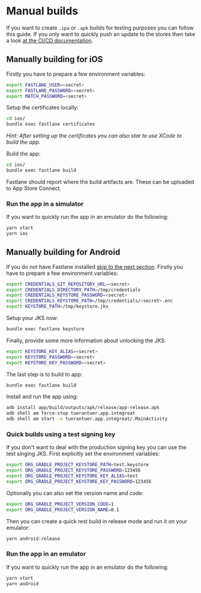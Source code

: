# Manual builds

If you want to create `.ipa` or `.apk` builds for testing purposes you can follow this guide. If you only want to quickly push an update to the stores then take a look [at the CI/CD documentation](08-cicd.md#triggering-a-build-in-ci).

## Manually building for iOS

Firstly you have to prepare a few environment variables:

```bash
export FASTLANE_USER=<secret>
export FASTLANE_PASSWORD=<secret>
export MATCH_PASSWORD=<secret>
```

Setup the certificates locally:

```bash
cd ios/
bundle exec fastlane certificates
```

*Hint: After setting up the certificates you can also star to use XCode to build the app.*

Build the app:

```bash
cd ios/
bundle exec fastlane build
```

Fastlane should report where the build artifacts are. These can be uploaded to App Store Connect.

### Run the app in a simulator

If you want to quickly run the app in an emulator do the following:

```bash
yarn start
yarn ios
```

## Manually building for Android

If you do not have Fastlane installed [skip to the next section](#quick-builds-using-a-test-signing-key).
Firstly you have to prepare a few environment variables:

```bash
export CREDENTIALS_GIT_REPOSITORY_URL=<secret>
export CREDENTIALS_DIRECTORY_PATH=/tmp/credentials
export CREDENTIALS_KEYSTORE_PASSWORD=<secret>
export CREDENTIALS_KEYSTORE_PATH=/tmp/credentials/<secret>.enc
export KEYSTORE_PATH=/tmp/keystore.jks
```

Setup your JKS now:

```bash
bundle exec fastlane keystore
```

Finally, provide some more information about unlocking the JKS:

```bash
export KEYSTORE_KEY_ALIAS=<secret>
export KEYSTORE_PASSWORD=<secret>
export KEYSTORE_KEY_PASSWORD=<secret>
```

The last step is to build to app:

```bash
bundle exec fastlane build
```

Install and run the app using:

```bash
adb install app/build/outputs/apk/release/app-release.apk
adb shell am force-stop tuerantuer.app.integreat
adb shell am start -n tuerantuer.app.integreat/.MainActivity
```

### Quick builds using a test signing key

If you don't want to deal with the production signing key you can use the test singing JKS. First explicitly set the environment variables:

```bash
export ORG_GRADLE_PROJECT_KEYSTORE_PATH=test.keystore
export ORG_GRADLE_PROJECT_KEYSTORE_PASSWORD=123456
export ORG_GRADLE_PROJECT_KEYSTORE_KEY_ALIAS=test
export ORG_GRADLE_PROJECT_KEYSTORE_KEY_PASSWORD=123456
```

Optionally you can also set the version name and code:
```bash
export ORG_GRADLE_PROJECT_VERSION_CODE=1
export ORG_GRADLE_PROJECT_VERSION_NAME=0.1
```

Then you can create a quick rest build in release mode and run it on your emulator:

```bash
yarn android:release
```

### Run the app in an emulator

If you want to quickly run the app in an emulator do the following:

```bash
yarn start
yarn android
```

